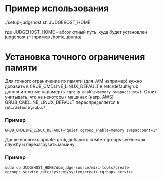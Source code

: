 # Пример использования
./setup-judgehost.sh JUDGEHOST_HOME

где JUDGEHOST_HOME - абсолютный путь, куда будет установлен judgehost (Например /home/ubuntu)

# Установка точного ограничения памяти
Для точного ограничение по памяти (для JVM например) нужно добавить в GRUB_CMDLINE_LINUX_DEFAULT в /etc/default/grub дополнительные парамерты `cgroup_enable=memory swapaccount=1`. Стоит учитывать, что на некоторых машинах (напр. AWS) GRUB_CMDLINE_LINUX_DEFAULT переопределяется в /etc/default/grub.d/

### Пример

` GRUB_CMDLINE_LINUX_DEFAULT="quiet cgroup_enable=memory swapaccount=1" `

Далле вполнить update-grub, добавить create-cgroups.service как службу и перезагрузить машину

### Пример

`sudo cp JUDGEHOST_HOME/domjudge-source/misc-tools/create-cgroups.service /etc/systemd/system/create-cgroups.service`



